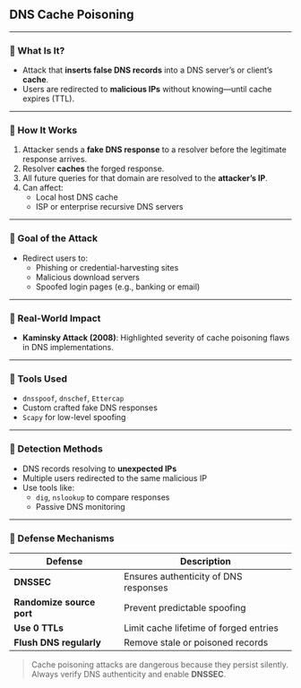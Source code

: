 ## DNS Cache Poisoning

---

### 🔹 What Is It?

- Attack that **inserts false DNS records** into a DNS server’s or client’s **cache**.
- Users are redirected to **malicious IPs** without knowing—until cache expires (TTL).

---

### 🔹 How It Works

1. Attacker sends a **fake DNS response** to a resolver before the legitimate response arrives.
2. Resolver **caches** the forged response.
3. All future queries for that domain are resolved to the **attacker’s IP**.
4. Can affect:
   - Local host DNS cache
   - ISP or enterprise recursive DNS servers

---

### 🔹 Goal of the Attack

- Redirect users to:
  - Phishing or credential-harvesting sites
  - Malicious download servers
  - Spoofed login pages (e.g., banking or email)

---

### 🔹 Real-World Impact

- **Kaminsky Attack (2008)**: Highlighted severity of cache poisoning flaws in DNS implementations.

---

### 🔹 Tools Used

- `dnsspoof`, `dnschef`, `Ettercap`
- Custom crafted fake DNS responses
- `Scapy` for low-level spoofing

---

### 🔹 Detection Methods

- DNS records resolving to **unexpected IPs**
- Multiple users redirected to the same malicious IP
- Use tools like:
  - `dig`, `nslookup` to compare responses
  - Passive DNS monitoring

---

### 🔹 Defense Mechanisms

| Defense                  | Description                                      |
|--------------------------|--------------------------------------------------|
| **DNSSEC**               | Ensures authenticity of DNS responses            |
| **Randomize source port**| Prevent predictable spoofing                     |
| **Use 0 TTLs**           | Limit cache lifetime of forged entries           |
| **Flush DNS regularly**  | Remove stale or poisoned records                 |

> Cache poisoning attacks are dangerous because they persist silently. Always verify DNS authenticity and enable **DNSSEC**.
